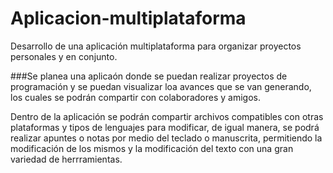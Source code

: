 # Aplicacion-multiplataforma
Desarrollo de una aplicación multiplataforma para organizar proyectos personales y en conjunto. 

###Se planea una aplicaón donde se puedan realizar proyectos de programación y se puedan visualizar loa avances que se van generando, los cuales se podrán compartir con colaboradores y amigos.

Dentro de la aplicación se podrán compartir archivos compatibles con otras plataformas y tipos de lenguajes para modificar, de igual manera, se podrá realizar apuntes o notas por medio del teclado o manuscrita, permitiendo la modificación de los mismos y la modificación del texto con una gran variedad de herrramientas. 

